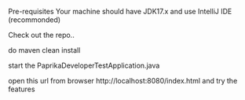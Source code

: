 Pre-requisites
Your machine should have JDK17.x and use IntelliJ IDE (recommonded)

Check out the repo..

do maven clean install

start the PaprikaDeveloperTestApplication.java

open this url from browser http://localhost:8080/index.html and try the features